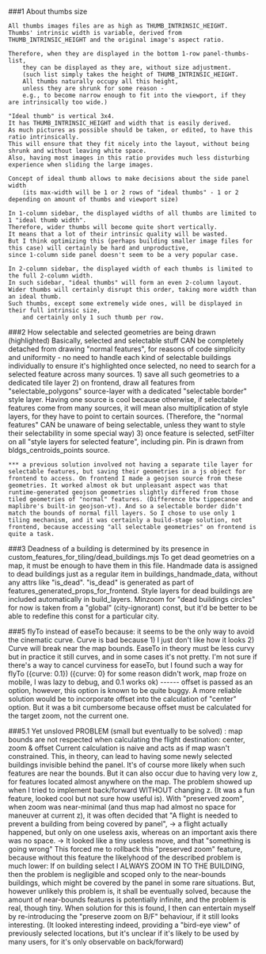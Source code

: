 ###1 About thumbs size

    All thumbs images files are as high as THUMB_INTRINSIC_HEIGHT.
    Thumbs' intrinsic width is variable, derived from THUMB_INTRINSIC_HEIGHT and the original image's aspect ratio.

    Therefore, when they are displayed in the bottom 1-row panel-thumbs-list,
        they can be displayed as they are, without size adjustment.
        (such list simply takes the height of THUMB_INTRINSIC_HEIGHT.
        All thumbs naturally occupy all this height,
        unless they are shrunk for some reason -
        e.g., to become narrow enough to fit into the viewport, if they are intrinsically too wide.)

    "Ideal thumb" is vertical 3x4.
    It has THUMB_INTRINSIC_HEIGHT and width that is easily derived.
    As much pictures as possible should be taken, or edited, to have this ratio intrinsically.
    This will ensure that they fit nicely into the layout, without being shrunk and without leaving white space.
    Also, having most images in this ratio provides much less disturbing experience when sliding the large images.

    Concept of ideal thumb allows to make decisions about the side panel width
        (its max-width will be 1 or 2 rows of "ideal thumbs" - 1 or 2 depending on amount of thumbs and viewport size)

    In 1-column sidebar, the displayed widths of all thumbs are limited to 1 "ideal thumb width".
    Therefore, wider thumbs will become quite short vertically.
    It means that a lot of their intrinsic quality will be wasted.
    But I think optimizing this (perhaps building smaller image files for this case) will certainly be hard and unproductive,
    since 1-column side panel doesn't seem to be a very popular case.

    In 2-column sidebar, the displayed width of each thumbs is limited to the full 2-column width.
    In such sidebar, "ideal thumbs" will form an even 2-column layout.
    Wider thumbs will certainly disrupt this order, taking more width than an ideal thumb.
    Such thumbs, except some extremely wide ones, will be displayed in their full intrinsic size,
        and certainly only 1 such thumb per row.




###2 How selectable and selected geometries are being drawn (highlighted)
    Basically, selected and selectable stuff CAN be completely detached from drawing "normal features",
    for reasons of code simplicity and uniformity
        - no need to handle each kind of selectable buildings individually to ensure it's highlighted once selected,
        no need to search for a selected feature across many sources.
    1) save all such geometries to a dedicated tile layer
    2) on frontend, draw all features from "selectable_polygons" source-layer with a dedicated "selectable border" style layer.
        Having one source is cool because otherwise, if selectable features come from many sources, it will mean also multiplication of style layers, for they have to point to certain sources.
        (Therefore, the "normal features" CAN be unaware of being selectable,
        unless they want to style their selectability in some special way)
    3) once feature is selected, setFilter on all "style layers for selected feature", including pin.
        Pin is drawn from bldgs_centroids_points source.

    *** a previous solution involved not having a separate tile layer for selectable features, but saving their geometries in a js object for frontend to access. On frontend I made a geojson source from these geometries. It worked almost ok but unpleasant aspect was that runtime-generated geojson geometries slightly differed from those tiled geometries of "normal" features. (Difference btw tippecanoe and maplibre's built-in geojson-vt). And so a selectable border didn't match the bounds of normal fill layers. So I chose to use only 1 tiling mechanism, and it was certainly a build-stage solution, not frontend, because accessing "all selectable geometries" on frontend is quite a task.

###3
    Deadness of a building is determined by its presence in custom_features_for_tiling/dead_buildings.mjs
    To get dead geometries on a map, it must be enough to have them in this file.
    Handmade data is assigned to dead buildings just as a regular item in buildings_handmade_data, without any attrs like "is_dead".
    "is_dead" is generated as part of features_generated_props_for_frontend.
    Style layers for dead buildings are included automatically in build_layers.
    Minzoom for "dead buildings circles" for now is taken from a "global" (city-ignorant) const, 
        but it'd be better to be able to redefine this const for a particular city.


###5
    flyTo instead of easeTo because:
    it seems to be the only way to avoid the cinematic curve.
    Curve is bad because
    1) I just don't like how it looks
    2) Curve will break near the map bounds.
    EaseTo in theory must be less curvy but in practice it still curves,
    and in some cases it's not pretty.
    I'm not sure if there's a way to cancel curviness for easeTo,
    but I found such a way for flyTo ({curve: 0.1})
    ({curve: 0} for some reason didn't work, map froze on mobile, I was lazy to debug, and 0.1 works ok)
    ------
    offset is passed as an option,
    however, this option is known to be quite buggy.
    A more reliable solution would be to incorporate offset into the
    calculation of "center" option.
    But it was a bit cumbersome because offset must be
    calculated for the target zoom, not the current one.

###5.1 Yet unsloved PROBLEM (small but eventually to be solved)
    : map bounds are not respected when calculating the flight destination: center, zoom & offset
    Current calculation is naive and acts as if map wasn't constrained.
    This, in theory, can lead to having some newly selected buildings invisible behind the panel.
    It's of course more likely when such features are near the bounds.
    But it can also occur due to having very low z, for features located almost anywhere on the map.
    The problem showed up when I tried to implement back/forward WITHOUT changing z. (It was a fun feature, looked cool but not sure how useful is).
    With "preserved zoom", when zoom was near-minimal (and thus map had almost no space for maneuver at current z),
        it was often decided that "A flight is needed to prevent a building from being covered by panel",
        -> a flight actually happened, but only on one useless axis, whereas on an important axis there was no space.
        -> It looked like a tiny useless move, and that "something is going wrong"
    This forced me to rollback this "preserved zoom" feature,
        because without this feature the likelyhood of the described problem is much lower:
        If on building select I ALWAYS ZOOM IN TO THE BUILDING, then the problem is negligible
            and scoped only to the near-bounds buildings, which might be covered by the panel in some rare situations.
    But, however unlikely this problem is, it shall be eventually solved,
    because the amount of near-bounds features is potentially infinite, and the problem is real, though tiny.
    When solution for this is found,
        I then can entertain myself by re-introducing the "preserve zoom on B/F" behaviour, if it still looks interesting.
            (It looked interesting indeed, providing a "bird-eye view" of previously selected locations,
            but it's unclear if it's likely to be used by many users, for it's only observable on back/forward)
